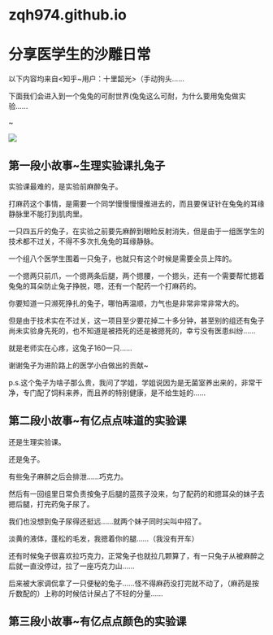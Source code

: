 # zqh974.github.io
<html lang=“zh-cn”>
  <head>
    <meta charset=“utf-8”/>
    <title>Made in 张钦淏手里</title>
    </head>
  <body>
    <h1>分享医学生的沙雕日常</h1>
<p>以下内容均来自<知乎~用户：十里韶光>（手动狗头……</p>
  <p>下面我们会进入到一个兔兔的可耐世界(兔兔这么可耐，为什么要用兔兔做实验……</p>
    <p>~</p>
    <img src="C:\Users\张钦淏\Desktop"/>
  <h2>第一段小故事~生理实验课扎兔子</h2>
<p>实验课最难的，是实验前麻醉兔子。</p>
<p>打麻药这个事情，是需要一个同学慢慢慢慢推进去的，而且要保证针在兔兔的耳缘静脉里不能打到肌肉里。</p>
<p>一只四五斤的兔子，在实验之前要先麻醉到眼睑反射消失，但是由于一组医学生的技术都不过关，不得不多次扎兔兔的耳缘静脉。</p>
<p>一个组八个医学生围着一只兔子，也就只有这个时候是需要全员上阵的。</p>
<p>一个摁两只前爪，一个摁两条后腿，两个摁腰，一个摁头，还有一个需要帮忙摁着兔兔的耳朵防止兔子挣脱，嗯，还有一个配药一个打麻药的。</p>
<p>你要知道一只濒死挣扎的兔子，哪怕再温顺，力气也是非常非常非常大的。</p>
<p>但是由于技术实在不过关，这一项目至少要花掉二十多分钟，甚至别的组还有兔子尚未实验身先死的，也不知道是被捂死的还是被摁死的，幸亏没有医患纠纷……</p>
<p>就是老师实在心疼，这兔子160一只……</p>
<p>谢谢兔子为进阶路上的医学小白做出的贡献~</p>
<p>p.s.这个兔子为啥子那么贵，我问了学姐，学姐说因为是无菌室养出来的，非常干净，专门配了饲料来养，而且养的特别健康，是不给生娃的……</p>
    <h2>第二段小故事~有亿点点味道的实验课</h2>
<p>还是生理实验课。</p>
<p>还是兔子。</p>
<p>有些兔子麻醉之后会排泄……巧克力。</p>
<p>然后有一回组里日常负责按兔子后腿的蓝孩子没来，匀了配药的和摁耳朵的妹子去摁后腿，打完药兔子尿了。</p>
<p>我们也没想到兔子尿得还挺远……就两个妹子同时尖叫中招了。</p>
<p>淡黄的液体，蓬松的毛发，我摁着你的腿……（我没有开车）</p>
<p>还有时候兔子很喜欢拉巧克力，正常兔子也就拉几颗算了，有一只兔子从被麻醉之后就一直没停过，拉了一座巧克力山……</p>
<p>后来被大家调侃拿了一只便秘的兔子……怪不得麻药没打完就不动了，（麻药是按斤数配的）上称的时候估计屎占了不轻的分量……</p>
    <h2>第三段小故事~有亿点点颜色的实验课</h2>
<p>    
